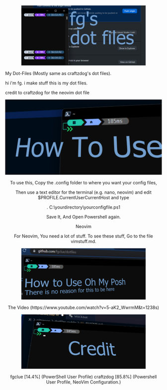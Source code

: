 <p align=center>
 <img src="/images/logo.png" width=400 height=auto>
</p>
My Dot-Files (Mostly same as craftzdog's dot files).

hi i'm fg. i make stuff
this is my dot files.

credit to craftzdog for the neovim dot file

<p align=center>
<img src="/images/howuse.png">
</p>
<p align=center>
To use this, Copy the .config folder to where you want your config files,
</p>
<p align=center>
Then use a text editor for the terminal (e.g. nano, neovim) and edit $PROFILE.CurrentUserCurrentHost and type
</p>
<p align=center>
. C:\yourdirectory\yourconfigfile.ps1
</p>
<p align=center>
Save It, And Open Powershell again.
</p>
<p align=center>
Neovim
</p>
<p align=center>
For Neovim, You need a lot of stuff. To see these stuff, Go to the file vimstuff.md.
<p align=center>
<img src="/images/howomp.png" width=400 height=auto>
</p>

<p align=center>
The Video (https://www.youtube.com/watch?v=5-aK2_WwrmM&t=1238s)
</p>

<p align=center>
<img src="/images/credit.png" width=400 height=auto>
</p>
<p align=center>
fgclue [14.4%] (PowerShell User Profile) craftzdog [85.8%] (Powershell User Profile, NeoVim Configuration.)
